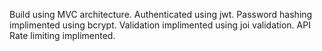 Build using MVC architecture.
Authenticated using jwt.
Password hashing implimented using bcrypt.
Validation implimented using joi validation.
API Rate limiting implimented.
